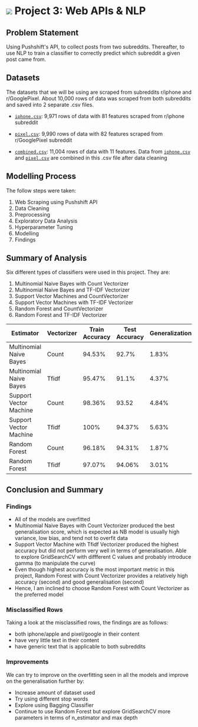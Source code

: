 # ![](https://ga-dash.s3.amazonaws.com/production/assets/logo-9f88ae6c9c3871690e33280fcf557f33.png) Project 3: Web APIs & NLP


## Problem Statement
Using Pushshift's API, to collect posts from two subreddits. Thereafter, to use NLP to train a classifier to correctly predict which subreddit a given post came from.


## Datasets
The datasets that we will be using are scraped from subreddits r/iphone and r/GooglePixel. About 10,000 rows of data was scraped from both subreddits and saved into 2 separate .csv files.

- [`iphone.csv`](./datasets/iphone.csv): 9,971 rows of data with 81 features scraped from r/iphone subreddit

- [`pixel.csv`](./datasets/pixel.csv): 9,990 rows of data with 82 features scraped from r/GooglePixel subreddit

- [`combined.csv`](./datasets/combined.csv): 11,004 rows of data with 11 features. Data from [`iphone.csv`](./datasets/iphone.csv) and [`pixel.csv`](./datasets/pixel.csv) are combined in this .csv file after data cleaning


## Modelling Process
The follow steps were taken:

1. Web Scraping using Pushshift API
2. Data Cleaning
3. Preprocessing
2. Exploratory Data Analysis
3. Hyperparameter Tuning
4. Modelling
5. Findings

## Summary of Analysis
Six different types of classifiers were used in this project. They are:

1. Multinomial Naive Bayes with Count Vectorizer
2. Multinomial Naive Bayes and TF-IDF Vectorizer
3. Support Vector Machines and CountVectorizer
4. Support Vector Machines with TF-IDF Vectorizer
5. Random Forest and CountVectorizer
6. Random Forest and TF-IDF Vectorizer


|Estimator|Vectorizer|Train Accuracy|Test Accuracy|Generalization|Sensitivity|Specificity|
|---------|----------|--------------|-------------|--------------|-----------|-----------|
|Multinomial Naive Bayes|Count|94.53%|92.7%|1.83%|0.94|0.91|
|Multinomial Naive Bayes|Tfidf|95.47%|91.1%|4.37%|0.92|0.9|
|Support Vector Machine|Count|98.36%|93.52|4.84%|0.93|0.94|
|Support Vector Machine|Tfidf|100%|94.37%|5.63%|0.94|0.95|
|Random Forest|Count|96.18%|94.31%|1.87%|0.93|0.96|
|Random Forest|Tfidf|97.07%|94.06%|3.01%|0.93|0.95|


## Conclusion and Summary

### Findings

- All of the models are overfitted
- Multinomial Naive Bayes with Count Vectorizer produced the best generalisation score, which is expected as NB model is usually high variance, low bias, and tend not to overfit data
- Support Vector Machine with Tfidf Vectorizer produced the highest accuracy but did not perform very well in terms of generalisation. Able to explore GridSearchCV with diffferent C values and probably introduce gamma (to manipulate the curve)
- Even though highest accuracy is the most important metric in this project, Random Forest with Count Vectorizer provides a relatively high accuracy (second) and good generalisation (second)
- Hence, I am inclined to choose Random Forest with Count Vectorizer as the preferred model

### Misclassified Rows

Taking a look at the misclassified rows, the findings are as follows:

- both iphone/apple and pixel/google in their content
- have very little text in their content
- have generic text that is applicable to both subreddits

### Improvements

We can try to improve on the overfitting seen in all the models and improve on the generalisation further by: 

- Increase amount of dataset used
- Try using different stop words
- Explore using Bagging Classifier
- Continue to use Random Forest but explore GridSearchCV more parameters in terms of n_estimator and max depth
